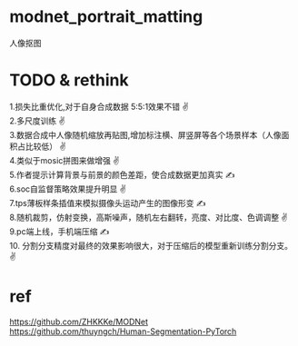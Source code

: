# modnet_portrait_matting
人像抠图
# TODO & rethink 
1.损失比重优化,对于自身合成数据 5:5:1效果不错 ✌️  
2.多尺度训练   ✌️  
3.数据合成中人像随机缩放再贴图,增加标注横、屏竖屏等各个场景样本（人像面积占比较低） ✌️  
4.类似于mosic拼图来做增强   ✌️  
5.作者提示计算背景与前景的颜色差距，使合成数据更加真实   ✍️  
6.soc自监督策略效果提升明显  ✌️  
7.tps薄板样条插值来模拟摄像头运动产生的图像形变  ✍️  
8.随机裁剪，仿射变换，高斯噪声，随机左右翻转，亮度、对比度、色调调整  ✌️  
9.pc端上线，手机端压缩  ✍️   
10. 分割分支精度对最终的效果影响很大，对于压缩后的模型重新训练分割分支。 ✌️ 

# ref
https://github.com/ZHKKKe/MODNet  
https://github.com/thuyngch/Human-Segmentation-PyTorch
